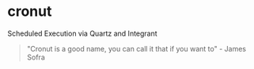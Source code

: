 # cronut

Scheduled Execution via Quartz and Integrant

> "Cronut is a good name, you can call it that if you want to" - James Sofra


